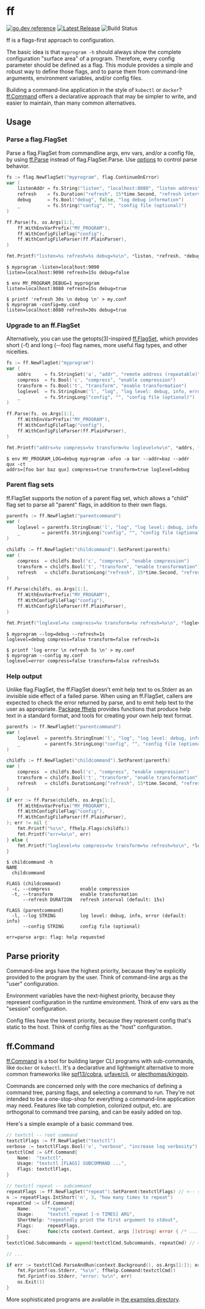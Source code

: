 # ff 

[![go.dev reference](https://img.shields.io/badge/go.dev-reference-007d9c?logo=go&logoColor=white&style=flat-square)](https://pkg.go.dev/github.com/peterbourgon/ff/v4) 
[![Latest Release](https://img.shields.io/github/v/release/peterbourgon/ff?style=flat-square)](https://github.com/peterbourgon/ff/releases/latest) 
![Build Status](https://github.com/peterbourgon/ff/actions/workflows/test.yaml/badge.svg?branch=main)

ff is a flags-first approach to configuration.

The basic idea is that `myprogram -h` should always show the complete
configuration "surface area" of a program. Therefore, every config parameter
should be defined as a flag. This module provides a simple and robust way to
define those flags, and to parse them from command-line arguments, environment
variables, and/or config files.

Building a command-line application in the style of `kubectl` or `docker`?
[ff.Command](#ffcommand) offers a declarative approach that may be simpler to
write, and easier to maintain, than many common alternatives.

## Usage

### Parse a flag.FlagSet

Parse a flag.FlagSet from commandline args, env vars, and/or a config file, by
using [ff.Parse][ffparse] instead of flag.FlagSet.Parse. Use
[options][option] to control parse behavior.

[ffparse]: https://pkg.go.dev/github.com/peterbourgon/ff/v4#Parse
[option]: https://pkg.go.dev/github.com/peterbourgon/ff/v4#Option

```go
fs := flag.NewFlagSet("myprogram", flag.ContinueOnError)
var (
	listenAddr = fs.String("listen", "localhost:8080", "listen address")
	refresh    = fs.Duration("refresh", 15*time.Second, "refresh interval")
	debug      = fs.Bool("debug", false, "log debug information")
	_          = fs.String("config", "", "config file (optional)")
)

ff.Parse(fs, os.Args[1:],
	ff.WithEnvVarPrefix("MY_PROGRAM"),
	ff.WithConfigFileFlag("config"),
	ff.WithConfigFileParser(ff.PlainParser),
)

fmt.Printf("listen=%s refresh=%s debug=%v\n", *listen, *refresh, *debug)
```

```shell
$ myprogram -listen=localhost:9090
listen=localhost:9090 refresh=15s debug=false

$ env MY_PROGRAM_DEBUG=1 myprogram
listen=localhost:8080 refresh=15s debug=true

$ printf 'refresh 30s \n debug \n' > my.conf
$ myprogram -config=my.conf
listen=localhost:8080 refresh=30s debug=true
```

### Upgrade to an ff.FlagSet

Alternatively, you can use the getopts(3)-inspired [ff.FlagSet][flagset], which
provides short (-f) and long (--foo) flag names, more useful flag types, and
other niceities.

[flagset]: https://github.com/peterbourgon/ff/v4#FlagSet

```go
fs := ff.NewFlagSet("myprogram")
var (
	addrs     = fs.StringSet('a', "addr", "remote address (repeatable)")
	compress  = fs.Bool('c', "compress", "enable compression")
	transform = fs.Bool('t', "transform", "enable transformation")
	loglevel  = fs.StringEnum('l', "log", "log level: debug, info, error", "info", "debug", "error")
	_         = fs.StringLong("config", "", "config file (optional)")
)

ff.Parse(fs, os.Args[1:],
	ff.WithEnvVarPrefix("MY_PROGRAM"),
	ff.WithConfigFileFlag("config"),
	ff.WithConfigFileParser(ff.PlainParser),
)

fmt.Printf("addrs=%v compress=%v transform=%v loglevel=%v\n", *addrs, *compress, *transform, *loglevel)
```

```shell
$ env MY_PROGRAM_LOG=debug myprogram -afoo -a bar --addr=baz --addr qux -ct
addrs=[foo bar baz qux] compress=true transform=true loglevel=debug
```

### Parent flag sets

ff.FlagSet supports the notion of a parent flag set, which allows a "child" flag
set to parse all "parent" flags, in addition to their own flags.

```go
parentfs := ff.NewFlagSet("parentcommand")
var (
	loglevel = parentfs.StringEnum('l', "log", "log level: debug, info, error", "info", "debug", "error")
	_        = parentfs.StringLong("config", "", "config file (optional)")
)

childfs := ff.NewFlagSet("childcommand").SetParent(parentfs)
var (
	compress  = childfs.Bool('c', "compress", "enable compression")
	transform = childfs.Bool('t', "transform", "enable transformation")
	refresh   = childfs.DurationLong("refresh", 15*time.Second, "refresh interval")
)

ff.Parse(childfs, os.Args[1:],
	ff.WithEnvVarPrefix("MY_PROGRAM"),
	ff.WithConfigFileFlag("config"),
	ff.WithConfigFileParser(ff.PlainParser),
)

fmt.Printf("loglevel=%v compress=%v transform=%v refresh=%v\n", *loglevel, *compress, *transform, *refresh)
```

```shell
$ myprogram --log=debug --refresh=1s
loglevel=debug compress=false transform=false refresh=1s

$ printf 'log error \n refresh 5s \n' > my.conf
$ myprogram --config my.conf
loglevel=error compress=false transform=false refresh=5s
```

### Help output

Unlike flag.FlagSet, the ff.FlagSet doesn't emit help text to os.Stderr as an
invisible side effect of a failed parse. When using an ff.FlagSet, callers are
expected to check the error returned by parse, and to emit help text to the user
as appropriate. [Package ffhelp][ffhelp] provides functions that produce help
text in a standard format, and tools for creating your own help text format.

[ffhelp]: https://pkg.go.dev/github.com/peterbourgon/ff/v4/ffhelp

```go
parentfs := ff.NewFlagSet("parentcommand")
var (
	loglevel  = parentfs.StringEnum('l', "log", "log level: debug, info, error", "info", "debug", "error")
	_         = parentfs.StringLong("config", "", "config file (optional)")
)

childfs := ff.NewFlagSet("childcommand").SetParent(parentfs)
var (
	compress  = childfs.Bool('c', "compress", "enable compression")
	transform = childfs.Bool('t', "transform", "enable transformation")
	refresh   = childfs.DurationLong("refresh", 15*time.Second, "refresh interval")
)

if err := ff.Parse(childfs, os.Args[1:],
	ff.WithEnvVarPrefix("MY_PROGRAM"),
	ff.WithConfigFileFlag("config"),
	ff.WithConfigFileParser(ff.PlainParser),
); err != nil {
	fmt.Printf("%s\n", ffhelp.Flags(childfs))
	fmt.Printf("err=%v\n", err)
} else {
	fmt.Printf("loglevel=%v compress=%v transform=%v refresh=%v\n", *loglevel, *compress, *transform, *refresh)
}
```

```shell
$ childcommand -h
NAME
  childcommand

FLAGS (childcommand)
  -c, --compress           enable compression
  -t, --transform          enable transformation
      --refresh DURATION   refresh interval (default: 15s)

FLAGS (parentcommand)
  -l, --log STRING         log level: debug, info, error (default: info)
      --config STRING      config file (optional)

err=parse args: flag: help requested
```

## Parse priority

Command-line args have the highest priority, because they're explicitly provided
to the program by the user. Think of command-line args as the "user"
configuration.

Environment variables have the next-highest priority, because they represent
configuration in the runtime environment. Think of env vars as the "session"
configuration.

Config files have the lowest priority, because they represent config that's
static to the host. Think of config files as the "host" configuration.

## ff.Command

[ff.Command][command] is a tool for building larger CLI programs with
sub-commands, like `docker` or `kubectl`. It's a declarative and lightweight
alternative to more common frameworks like [spf13/cobra][cobra],
[urfave/cli][urfave], or [alecthomas/kingpin][kingpin].

[command]: https://pkg.go.dev/github.com/peterbourgon/ff/v4#Command
[cobra]: https://github.com/spf13/cobra
[urfave]: https://github.com/urfave/cli
[kingpin]: https://github.com/alecthomas/kingpin

Commands are concerned only with the core mechanics of defining a command tree,
parsing flags, and selecting a command to run. They're not intended to be a
one-stop-shop for everything a command-line application may need. Features like
tab completion, colorized output, etc. are orthogonal to command tree parsing,
and can be easily added on top.

Here's a simple example of a basic command tree.

```go
// textctl -- root command
textctlFlags := ff.NewFlagSet("textctl")
verbose := textctlFlags.Bool('v', "verbose", "increase log verbosity")
textctlCmd := &ff.Command{
	Name:  "textctl",
	Usage: "textctl [FLAGS] SUBCOMMAND ...",
	Flags: textctlFlags,
}

// textctl repeat -- subcommand
repeatFlags := ff.NewFlagSet("repeat").SetParent(textctlFlags) // <-- set parent flag set
n := repeatFlags.IntShort('n', 3, "how many times to repeat")
repeatCmd := &ff.Command{
	Name:      "repeat",
	Usage:     "textctl repeat [-n TIMES] ARG",
	ShortHelp: "repeatedly print the first argument to stdout",
	Flags:     repeatFlags,
	Exec:      func(ctx context.Context, args []string) error { /* ... */ },
}
textctlCmd.Subcommands = append(textctlCmd.Subcommands, repeatCmd) // <-- append to parent subcommands

// ...

if err := textctlCmd.ParseAndRun(context.Background(), os.Args[1:]); err != nil {
	fmt.Fprintf(os.Stderr, "%s\n", ffhelp.Command(textctlCmd))
	fmt.Fprintf(os.Stderr, "error: %v\n", err)
	os.Exit(1)
}
```

More sophisticated programs are available in [the examples directory][examples].

[examples]: https://github.com/peterbourgon/ff/tree/main/examples
